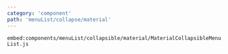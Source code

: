 ```yaml
---
category: 'component'
path: 'menuList/collapse/material'
---
```


`embed:components/menuList/collapsible/material/MaterialCollapsibleMenuList.js`
